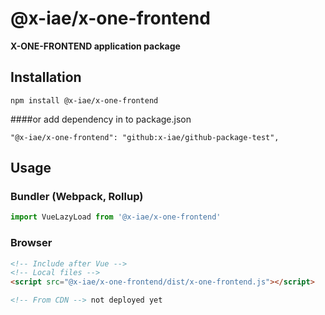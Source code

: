 # @x-iae/x-one-frontend

**X-ONE-FRONTEND application package**

## Installation

```
npm install @x-iae/x-one-frontend 
```
####or add dependency in to package.json
```
"@x-iae/x-one-frontend": "github:x-iae/github-package-test",
```

## Usage

### Bundler (Webpack, Rollup)

```js
import VueLazyLoad from '@x-iae/x-one-frontend'
```

### Browser

```html
<!-- Include after Vue -->
<!-- Local files -->
<script src="@x-iae/x-one-frontend/dist/x-one-frontend.js"></script>

<!-- From CDN --> not deployed yet
```
